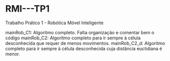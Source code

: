 # RMI---TP1
Trabalho Prático 1 - Robótica Móvel Inteligente

mainRob_C1: Algoritmo completo. Falta organização e comentar bem o código
mainRob_C2: Algoritmo completo para ir sempre à célula desconhecida que requer de menos movimentos.
mainRob_C2_d: Algoritmo completo para ir sempre à célula desconhecida cuja distância euclidiana é menor.
